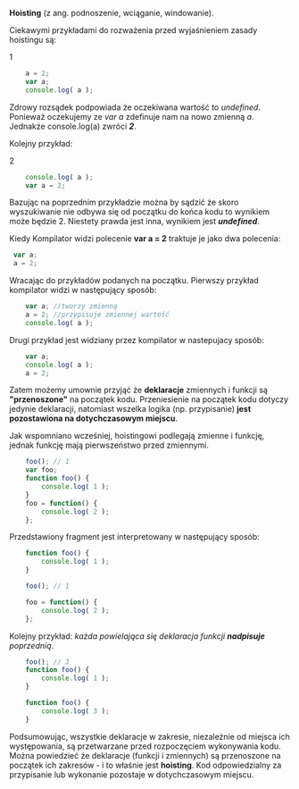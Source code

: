 **Hoisting** (z ang. podnoszenie, wciąganie, windowanie).

Ciekawymi przykładami do rozważenia przed wyjaśnieniem zasady hoistingu są:

1

```javascript
    a = 2;
    var a;
    console.log( a );
```

Zdrowy rozsądek podpowiada że oczekiwana wartość to *undefined*.
Ponieważ oczekujemy ze *var a* zdefinuje nam na nowo zmienną *a*.
Jednakże console.log(a) zwróci ***2***.

Kolejny przykład:

2

```javascript
    console.log( a );
    var a = 2;
```

Bazując na poprzednim przykładzie można by sądzić że skoro wyszukiwanie
nie odbywa się od początku do końca kodu to wynikiem może będzie 2.
Niestety prawda jest inna, wynikiem jest ***undefined***.

Kiedy Kompilator widzi polecenie **var a = 2** traktuje je jako dwa polecenia:

```javascript
 var a;
 a = 2;
 ```

Wracając do przykładów podanych na początku.
Pierwszy przykład kompilator widzi w następujący sposób:

```javascript
    var a; //tworzy zmienną
    a = 2; //przypisuje zmiennej wartość
    console.log( a );
```

Drugi przykład jest widziany przez kompilator w nastepujacy sposób:

```javascript
    var a;
    console.log( a );
    a = 2;
```

Zatem możemy umownie przyjąć że **deklaracje** zmiennych i funkcji
są **"przenoszone"** na początek kodu.
Przeniesienie na początek kodu dotyczy jedynie deklaracji, natomiast wszelka
logika (np. przypisanie) **jest pozostawiona na dotychczasowym miejscu**.

Jak wspomniano wcześniej, hoistingowi podlegają zmienne i funkcję, jednak
funkcję mają pierwszeństwo przed zmiennymi.

```javascript
    foo(); // 1
    var foo;
    function foo() {
        console.log( 1 );
    }
    foo = function() {
        console.log( 2 );
    };
```

Przedstawiony fragment jest interpretowany w następujący sposób:

```javascript
    function foo() {
        console.log( 1 );
    }

    foo(); // 1

    foo = function() {
        console.log( 2 );
    };
```

Kolejny przykład: *każda powielająca się deklaracja funkcji **nadpisuje** poprzednią*.

```javascript
    foo(); // 3
    function foo() {
        console.log( 1 );
    }

    function foo() {
        console.log( 3 );
    }
```

Podsumowując, wszystkie deklaracje w zakresie, niezależnie od miejsca ich występowania,
są przetwarzane przed rozpoczęciem wykonywania kodu. Można powiedzieć że
deklaracje (funkcji i zmiennych) są przenoszone na początek ich zakresów - i to właśnie jest **hoisting**.
Kod odpowiedzialny za przypisanie lub wykonanie pozostaje w dotychczasowym miejscu.
